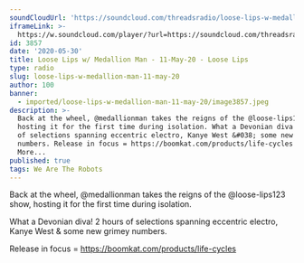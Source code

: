 ```yaml
---
soundCloudUrl: 'https://soundcloud.com/threadsradio/loose-lips-w-medallion-man-11-may-20'
iframeLink: >-
  https://w.soundcloud.com/player/?url=https://soundcloud.com/threadsradio/loose-lips-w-medallion-man-11-may-20&color=00aabb&auto_play=false&hide_related=false&show_comments=true&show_user=true&show_reposts=false
id: 3857
date: '2020-05-30'
title: Loose Lips w/ Medallion Man - 11-May-20 - Loose Lips
type: radio
slug: loose-lips-w-medallion-man-11-may-20
author: 100
banner:
  - imported/loose-lips-w-medallion-man-11-may-20/image3857.jpeg
description: >-
  Back at the wheel, @medallionman takes the reigns of the @loose-lips123 show,
  hosting it for the first time during isolation. What a Devonian diva! 2 hours
  of selections spanning eccentric electro, Kanye West &#038; some new grimey
  numbers. Release in focus = https://boomkat.com/products/life-cycles [...]Read
  More...
published: true
tags: We Are The Robots
---
```

Back at the wheel, @medallionman takes the reigns of the @loose-lips123 show, hosting it for the first time during isolation.

What a Devonian diva! 2 hours of selections spanning eccentric electro, Kanye West & some new grimey numbers.

Release in focus = https://boomkat.com/products/life-cycles